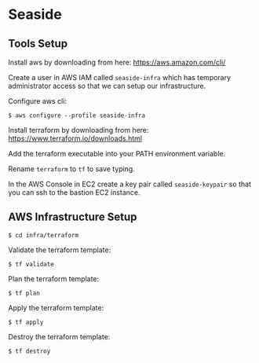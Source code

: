 # Seaside

## Tools Setup

Install aws by downloading from here: https://aws.amazon.com/cli/

Create a user in AWS IAM called `seaside-infra` which has temporary administrator access so that we can setup our infrastructure. 

Configure aws cli: 

`$ aws configure --profile seaside-infra`

Install terraform by downloading from here: https://www.terraform.io/downloads.html

Add the terraform executable into your PATH environment variable. 

Rename `terraform` to `tf` to save typing.

In the AWS Console in EC2 create a key pair called `seaside-keypair` so that you can ssh to the bastion EC2 instance.

## AWS Infrastructure Setup

`$ cd infra/terraform`

Validate the terraform template:

`$ tf validate`

Plan the terraform template:

`$ tf plan`

Apply the terraform template:

`$ tf apply`

Destroy the terraform template:

`$ tf destroy`